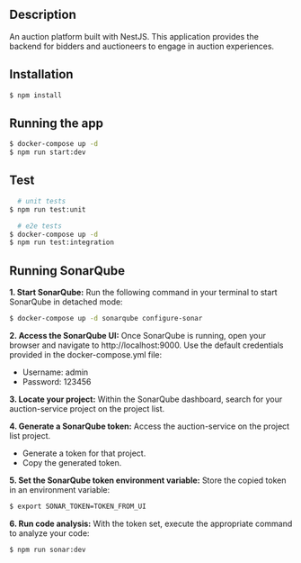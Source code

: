 ## Description
An auction platform built with NestJS. This application provides the backend for bidders and auctioneers to engage in auction experiences.

## Installation
```bash
$ npm install
```

## Running the app
```bash
$ docker-compose up -d
$ npm run start:dev
```

## Test
```bash
  # unit tests
$ npm run test:unit

  # e2e tests
$ docker-compose up -d
$ npm run test:integration
```

## Running SonarQube

**1. Start SonarQube:**
Run the following command in your terminal to start SonarQube in detached mode:

```bash
$ docker-compose up -d sonarqube configure-sonar
```


**2. Access the SonarQube UI:**
Once SonarQube is running, open your browser and navigate to http://localhost:9000. Use the default credentials provided in the docker-compose.yml file:
 - Username: admin
 - Password: 123456


**3. Locate your project:**
Within the SonarQube dashboard, search for your auction-service project on the project list.

**4. Generate a SonarQube token:**
Access the auction-service on the project list project.

 - Generate a token for that project. 
 - Copy the generated token.
 
**5. Set the SonarQube token environment variable:**
Store the copied token in an environment variable:
```bash
$ export SONAR_TOKEN=TOKEN_FROM_UI
```

**6. Run code analysis:**
With the token set, execute the appropriate command to analyze your code:
```bash
$ npm run sonar:dev
```
